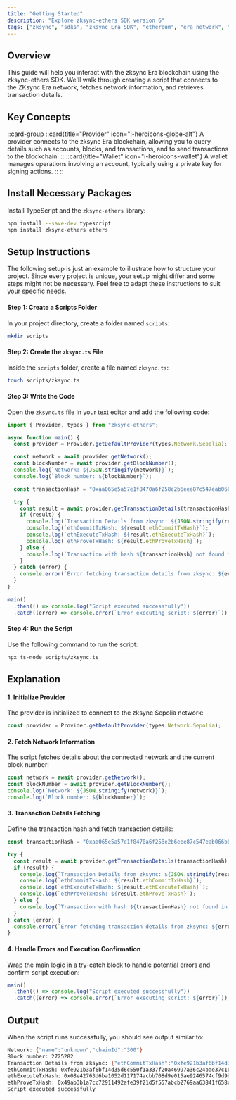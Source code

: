```yaml
---
title: "Getting Started"
description: "Explore zksync-ethers SDK version 6"
tags: ["zksync", "sdks", "zksync Era SDK", "ethereum", "era network", "javascript", "v6"]
---
```


## Overview

This guide will help you interact with the zksync Era blockchain using the zksync-ethers SDK. We'll walk through
creating a script that connects to the ZKsync Era network, fetches network information, and retrieves transaction details.

## Key Concepts

::card-group
::card{title="Provider" icon="i-heroicons-globe-alt"}
A provider connects to the zksync Era blockchain, allowing you to query details such as accounts, blocks,
and transactions, and to send transactions to the blockchain.
::
::card{title="Wallet" icon="i-heroicons-wallet"}
A wallet manages operations involving an account, typically using a private key for signing actions.
::
::

## Install Necessary Packages

Install TypeScript and the `zksync-ethers` library:

```bash [npm]
npm install --save-dev typescript
npm install zksync-ethers ethers
```

## Setup Instructions

The following setup is just an example to illustrate how to structure your project. Since every project is unique,
your setup might differ and some steps might not be necessary. Feel free to adapt these instructions to suit your
specific needs.

#### Step 1: Create a Scripts Folder

In your project directory, create a folder named `scripts`:

```bash
mkdir scripts
```

#### Step 2: Create the `zksync.ts` File

Inside the `scripts` folder, create a file named `zksync.ts`:

```bash
touch scripts/zksync.ts
```

#### Step 3: Write the Code

Open the `zksync.ts` file in your text editor and add the following code:

```typescript
import { Provider, types } from "zksync-ethers";

async function main() {
  const provider = Provider.getDefaultProvider(types.Network.Sepolia);

  const network = await provider.getNetwork();
  const blockNumber = await provider.getBlockNumber();
  console.log(`Network: ${JSON.stringify(network)}`);
  console.log(`Block number: ${blockNumber}`);

  const transactionHash = "0xaa065e5a57e1f8470a6f258e2b6eee87c547eab066b8620ce7f3fd51405665e1";

  try {
    const result = await provider.getTransactionDetails(transactionHash);
    if (result) {
      console.log(`Transaction Details from zksync: ${JSON.stringify(result)}`);
      console.log(`ethCommitTxHash: ${result.ethCommitTxHash}`);
      console.log(`ethExecuteTxHash: ${result.ethExecuteTxHash}`);
      console.log(`ethProveTxHash: ${result.ethProveTxHash}`);
    } else {
      console.log(`Transaction with hash ${transactionHash} not found in zksync.`);
    }
  } catch (error) {
    console.error(`Error fetching transaction details from zksync: ${error}`);
  }
}

main()
  .then(() => console.log("Script executed successfully"))
  .catch((error) => console.error(`Error executing script: ${error}`));
```

#### Step 4: Run the Script

Use the following command to run the script:

```bash
npx ts-node scripts/zksync.ts
```

## Explanation

#### 1. Initialize Provider

The provider is initialized to connect to the zksync Sepolia network:

```typescript
const provider = Provider.getDefaultProvider(types.Network.Sepolia);
```

#### 2. Fetch Network Information

The script fetches details about the connected network and the current block number:

```typescript
const network = await provider.getNetwork();
const blockNumber = await provider.getBlockNumber();
console.log(`Network: ${JSON.stringify(network)}`);
console.log(`Block number: ${blockNumber}`);
```

#### 3. Transaction Details Fetching

Define the transaction hash and fetch transaction details:

```typescript
const transactionHash = "0xaa065e5a57e1f8470a6f258e2b6eee87c547eab066b8620ce7f3fd51405665e1";

try {
  const result = await provider.getTransactionDetails(transactionHash);
  if (result) {
    console.log(`Transaction Details from zksync: ${JSON.stringify(result)}`);
    console.log(`ethCommitTxHash: ${result.ethCommitTxHash}`);
    console.log(`ethExecuteTxHash: ${result.ethExecuteTxHash}`);
    console.log(`ethProveTxHash: ${result.ethProveTxHash}`);
  } else {
    console.log(`Transaction with hash ${transactionHash} not found in zksync.`);
  }
} catch (error) {
  console.error(`Error fetching transaction details from zksync: ${error}`);
}
```

#### 4. Handle Errors and Execution Confirmation

Wrap the main logic in a try-catch block to handle potential errors and confirm script execution:

```typescript
main()
  .then(() => console.log("Script executed successfully"))
  .catch((error) => console.error(`Error executing script: ${error}`));
```

## Output

When the script runs successfully, you should see output similar to:

```sh
Network: {"name":"unknown","chainId":"300"}
Block number: 2725282
Transaction Details from zksync: {"ethCommitTxHash":"0xfe921b3af6bf14d35d6c550f1a337f20a46997a36c24bae37c1b2d129ee3b4d6","ethExecuteTxHash":"0x08e42763d6ba1052d117174acbb708d9e015ae9246574cf9d9b06c001b31e750","ethProveTxHash":"0x49ab3b1a7cc72911492afe39f21d5f557abcb2769aa63841f658c719a7ec5ba2","fee":"0x1252b3c112d2e","gasPerPubdata":"0xc350","initiatorAddress":"0xb71ce978bf48e3e4669a7a0acb89850023fc3279","isL1Originated":false,"receivedAt":"2024-06-03T09:16:41.519Z","status":"verified"}
ethCommitTxHash: 0xfe921b3af6bf14d35d6c550f1a337f20a46997a36c24bae37c1b2d129ee3b4d6
ethExecuteTxHash: 0x08e42763d6ba1052d117174acbb708d9e015ae9246574cf9d9b06c001b31e750
ethProveTxHash: 0x49ab3b1a7cc72911492afe39f21d5f557abcb2769aa63841f658c719a7ec5ba2
Script executed successfully
```
